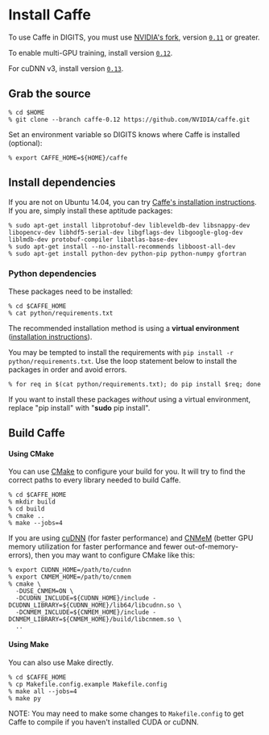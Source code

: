 # Install Caffe

To use Caffe in DIGITS, you must use [NVIDIA's fork](https://github.com/NVIDIA/caffe), version [`0.11`](https://github.com/NVIDIA/caffe/tree/caffe-0.11) or greater.

To enable multi-GPU training, install version [`0.12`](https://github.com/NVIDIA/caffe/tree/caffe-0.12).

For cuDNN v3, install version [`0.13`](https://github.com/NVIDIA/caffe/tree/caffe-0.12).

## Grab the source

    % cd $HOME
    % git clone --branch caffe-0.12 https://github.com/NVIDIA/caffe.git

Set an environment variable so DIGITS knows where Caffe is installed (optional):

    % export CAFFE_HOME=${HOME}/caffe

## Install dependencies

If you are not on Ubuntu 14.04, you can try [Caffe's installation instructions](http://caffe.berkeleyvision.org/installation.html).
If you are, simply install these aptitude packages:

    % sudo apt-get install libprotobuf-dev libleveldb-dev libsnappy-dev libopencv-dev libhdf5-serial-dev libgflags-dev libgoogle-glog-dev liblmdb-dev protobuf-compiler libatlas-base-dev
    % sudo apt-get install --no-install-recommends libboost-all-dev
    % sudo apt-get install python-dev python-pip python-numpy gfortran

### Python dependencies

These packages need to be installed:

    % cd $CAFFE_HOME
    % cat python/requirements.txt

The recommended installation method is using a **virtual environment** ([installation instructions](VirtualEnvironment.md)).

You may be tempted to install the requirements with `pip install -r python/requirements.txt`. Use the loop statement below to install the packages in order and avoid errors.

    % for req in $(cat python/requirements.txt); do pip install $req; done

If you want to install these packages *without* using a virtual environment, replace "pip install" with "**sudo** pip install".

## Build Caffe

#### Using CMake

You can use [CMake](http://www.cmake.org/) to configure your build for you.
It will try to find the correct paths to every library needed to build Caffe.

    % cd $CAFFE_HOME
    % mkdir build
    % cd build
    % cmake ..
    % make --jobs=4

If you are using [cuDNN](https://developer.nvidia.com/cudnn) (for faster performance) and [CNMeM](https://github.com/NVIDIA/cnmem) (better GPU memory utilization for faster performance and fewer out-of-memory-errors), then you may want to configure CMake like this:

    % export CUDNN_HOME=/path/to/cudnn
    % export CNMEM_HOME=/path/to/cnmem
    % cmake \
      -DUSE_CNMEM=ON \
      -DCUDNN_INCLUDE=${CUDNN_HOME}/include -DCUDNN_LIBRARY=${CUDNN_HOME}/lib64/libcudnn.so \
      -DCNMEM_INCLUDE=${CNMEM_HOME}/include -DCNMEM_LIBRARY=${CNMEM_HOME}/build/libcnmem.so \
      ..

#### Using Make

You can also use Make directly.

    % cd $CAFFE_HOME
    % cp Makefile.config.example Makefile.config
    % make all --jobs=4
    % make py

NOTE: You may need to make some changes to `Makefile.config` to get Caffe to compile if you haven't installed CUDA or cuDNN.

